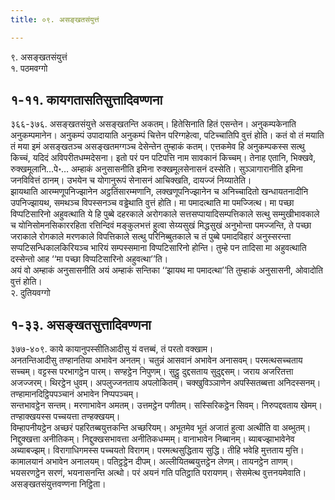 ```yaml
---
title: ०९. असङ्खतसंयुत्तं

---
```

९. असङ्खतसंयुत्तं  
१. पठमवग्गो  


## १-११. कायगतासतिसुत्तादिवण्णना

३६६-३७६. असङ्खतसंयुत्ते असङ्खतन्ति अकतम्। हितेसिनाति हितं एसन्तेन। अनुकम्पकेनाति अनुकम्पमानेन। अनुकम्पं उपादायाति अनुकम्पं चित्तेन परिग्गहेत्वा, पटिच्चातिपि वुत्तं होति। कतं वो तं मयाति तं मया इमं असङ्खतञ्च असङ्खतमग्गञ्च देसेन्तेन तुम्हाकं कतम्। एत्तकमेव हि अनुकम्पकस्स सत्थु किच्चं, यदिदं अविपरीतधम्मदेसना। इतो परं पन पटिपत्ति नाम सावकानं किच्चम्। तेनाह एतानि, भिक्खवे, रुक्खमूलानि…पे॰… अम्हाकं अनुसासनीति इमिना रुक्खमूलसेनासनं दस्सेति। सुञ्ञागारानीति इमिना जनविवित्तं ठानम्। उभयेन च योगानुरूपं सेनासनं आचिक्खति, दायज्जं निय्यातेति।  
झायथाति आरम्मणूपनिज्झानेन अट्ठतिंसारम्मणानि, लक्खणूपनिज्झानेन च अनिच्चादितो खन्धायतनादीनि उपनिज्झायथ, समथञ्च विपस्सनञ्च वड्ढेथाति वुत्तं होति। मा पमादत्थाति मा पमज्जित्थ। मा पच्छा विप्पटिसारिनो अहुवत्थाति ये हि पुब्बे दहरकाले अरोगकाले सत्तसप्पायादिसम्पत्तिकाले सत्थु सम्मुखीभावकाले च योनिसोमनसिकाररहिता रत्तिन्दिवं मङ्कुलभत्तं हुत्वा सेय्यसुखं मिद्धसुखं अनुभोन्ता पमज्जन्ति, ते पच्छा जराकाले रोगकाले मरणकाले विपत्तिकाले सत्थु परिनिब्बुतकाले च तं पुब्बे पमादविहारं अनुस्सरन्ता सप्पटिसन्धिकालकिरियञ्च भारियं सम्पस्समाना विप्पटिसारिनो होन्ति। तुम्हे पन तादिसा मा अहुवत्थाति दस्सेन्तो आह ‘‘मा पच्छा विप्पटिसारिनो अहुवत्था’’ति।  
अयं वो अम्हाकं अनुसासनीति अयं अम्हाकं सन्तिका ‘‘झायथ मा पमादत्था’’ति तुम्हाकं अनुसासनी, ओवादोति वुत्तं होति।  
२. दुतियवग्गो  


## १-३३. असङ्खतसुत्तादिवण्णना

३७७-४०९. काये कायानुपस्सीतिआदीसु यं वत्तब्बं, तं परतो वक्खाम।  
अनतन्तिआदीसु तण्हानतिया अभावेन अनतम्। चतुन्नं आसवानं अभावेन अनासवम्। परमत्थसच्चताय सच्चम्। वट्टस्स परभागट्ठेन पारम्। सण्हट्ठेन निपुणम्। सुट्ठु दुद्दसताय सुदुद्दसम्। जराय अजरितत्ता अजज्जरम्। थिरट्ठेन धुवम्। अपलुज्जनताय अपलोकितम्। चक्खुविञ्ञाणेन अपस्सितब्बत्ता अनिदस्सनम्। तण्हामानदिट्ठिपपञ्चानं अभावेन निप्पपञ्चम्।  
सन्तभावट्ठेन सन्तम्। मरणाभावेन अमतम्। उत्तमट्ठेन पणीतम्। सस्सिरिकट्ठेन सिवम्। निरुपद्दवताय खेमम्। तण्हाक्खयस्स पच्चयत्ता तण्हक्खयम्।  
विम्हापनीयट्ठेन अच्छरं पहरितब्बयुत्तकन्ति अच्छरियम्। अभूतमेव भूतं अजातं हुत्वा अत्थीति वा अब्भुतम्। निद्दुक्खत्ता अनीतिकम्। निद्दुक्खसभावत्ता अनीतिकधम्मम्। वानाभावेन निब्बानम्। ब्याबज्झाभावेनेव अब्याबज्झम्। विरागाधिगमस्स पच्चयतो विरागम्। परमत्थसुद्धिताय सुद्धि। तीहि भवेहि मुत्तताय मुत्ति। कामालयानं अभावेन अनालयम्। पतिट्ठट्ठेन दीपम्। अल्लीयितब्बयुत्तट्ठेन लेणम्। तायनट्ठेन ताणम्। भयसरणट्ठेन सरणं, भयनासनन्ति अत्थो। परं अयनं गति पतिट्ठाति परायणम्। सेसमेत्थ वुत्तनयमेवाति।  
असङ्खतसंयुत्तवण्णना निट्ठिता।  